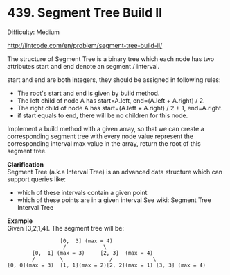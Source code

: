 # 439. Segment Tree Build II

Difficulty: Medium

http://lintcode.com/en/problem/segment-tree-build-ii/

The structure of Segment Tree is a binary tree which each node has two attributes start and end denote an segment / interval.

start and end are both integers, they should be assigned in following rules:

* The root's start and end is given by build method.
* The left child of node A has start=A.left, end=(A.left + A.right) / 2.
* The right child of node A has start=(A.left + A.right) / 2 + 1, end=A.right.
* if start equals to end, there will be no children for this node.

Implement a build method with a given array, so that we can create a corresponding segment tree with every node value represent the corresponding interval max value in the array, return the root of this segment tree.

**Clarification**  
Segment Tree (a.k.a Interval Tree) is an advanced data structure which can support queries like:

* which of these intervals contain a given point
* which of these points are in a given interval
See wiki:
Segment Tree
Interval Tree

**Example**  
Given [3,2,1,4]. The segment tree will be:
```
                 [0,  3] (max = 4)
                  /            \
        [0,  1] (max = 3)     [2, 3]  (max = 4)
        /        \               /             \
[0, 0](max = 3)  [1, 1](max = 2)[2, 2](max = 1) [3, 3] (max = 4)
```
